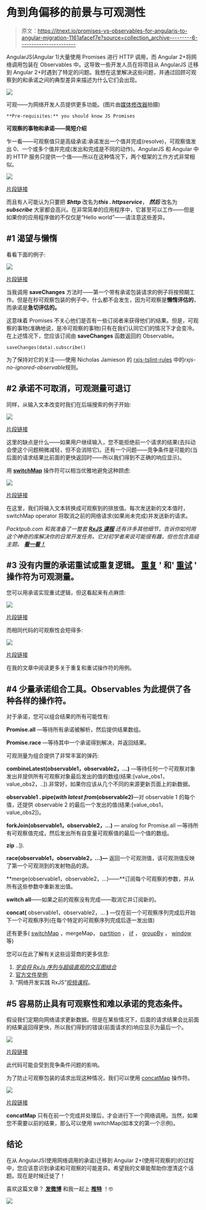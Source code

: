# 角到角偏移的前景与可观测性

> 原文：<https://itnext.io/promises-vs-observables-for-angularjs-to-angular-migration-1161afacef7e?source=collection_archive---------6----------------------->

AngularJS(Angular 1)大量使用 Promises 进行 HTTP 调用，而 Angular 2+将网络调用包装在 Observables 中。这导致一些开发人员在将项目从 AngularJS 迁移到 Angular 2+时遇到了特定的问题。我想在这里解决这些问题，并通过回顾可观察到的和承诺之间的典型差异来描述为什么它们会出现。

![](img/27740d11d35f9abdc7c81046bae97e8b.png)

可观——为网络开发人员提供更多功能。(图片由[媒体修改器](https://pixabay.com/ru/users/mediamodifier-1567646/)拍摄)

```
**Pre-requisites:** you should know JS Promises
```

**可观察的事物和承诺——简短介绍**

乍一看——可观察值只是高级承诺:承诺发出一个值并完成(resolve)，可观察值发出 0、一个或多个值并完成(发出和完成是不同的动作)。AngularJS 和 Angular 中的 HTTP 服务只提供一个值——所以在这种情况下，两个框架的工作方式非常相似。

![](img/0d1fd7c7336d2f75387895525940a0e6.png)

[片段链接](https://carbon.now.sh/?bg=rgba(171%2C%20184%2C%20195%2C%201)&t=cobalt&wt=none&l=javascript&ds=true&dsyoff=20px&dsblur=68px&wc=true&wa=false&pv=56px&ph=56px&ln=false&fm=Hack&fs=14px&lh=133%25&si=false&es=2x&wm=false&code=%252F%252F%2520Observables%2520in%2520Angular%25202%252B%250Aconst%2520sourse%2524%2520%253D%2520this.httpServie.get(%27https%253A%252F%252Fsome_url.com%27)%250Asource%2524.subscribe(%250A%2509(data)%2520%253D%253E%2520handelData(data)%252C%2520%252F%252F%2520success%2520handler%250A%2520%2520%2509(err)%2520%253D%253E%2520handleError(err)%252C%2520%2520%252F%252F%2520error%2520handler%250A%2520%2520%2520%2520()%2520%253D%253E%2520completeHandler()%2520%252F%252F%2520onComplete%2520handler%250A)%250A%250A%252F%252F%2520Promises%2520in%2520AngularJS%250Aconst%2520soursePromise%2520%253D%2520http%2524.get(%27https%253A%252F%252Fsome_url.com%27)%250AsoursePromise.then(%250A%2509(data)%2520%253D%253E%2520handelResolve(data)%252C%2520%252F%252F%2520resolve%2520handler%250A%2520%2520%2509(err)%2520%253D%253E%2520handleReject(err)%2520%252F%252F%2520reject%2520handler%250A)%250A)

而且有人可能认为只要把 ***$http*** 改名为***this . httpservice***， ***然后*** 改名为 ***subscribe*** 大家都会高兴。在非常简单的应用程序中，它甚至可以工作——但是如果你的应用程序做的不仅仅是“Hello world”——请注意这些差异。

## #1 渴望与懒惰

看看下面的例子:

![](img/6c82f1ccd5e2312a7f11339db98c55ea.png)

[片段链接](https://carbon.now.sh/?bg=rgba(171%2C%20184%2C%20195%2C%201)&t=cobalt&wt=none&l=javascript&ds=true&dsyoff=20px&dsblur=68px&wc=true&wa=false&pv=56px&ph=56px&ln=false&fm=Hack&fs=14px&lh=133%25&si=false&es=2x&wm=false&code=%252F%252FPromise-wrapped%2520http%2520request%250AsaveChanges(data)%2520%257B%250A%2520%2520return%2520%2524http.post(%27https%253A%252F%252Fsome_url.com%27%252C%2520data)%250A%257D%250A%250A%250A%252F%252FObservable-wrapped%2520http%2520request%250AsaveChanges(data)%2520%257B%250A%2520%2520return%2520this.httpService.post(%27https%253A%252F%252Fsome_url.com%27%252C%2520data)%2520%252F%252F%2520doesn%27t%2520do%2520request!%250A%257D%250A)

当我调用 **saveChanges** 方法时——第一个带有承诺包装请求的例子将按预期工作。但是在秒可观察包装的例子中，什么都不会发生，因为可观察是**懒惰评估的**，而承诺是**急切评估的。**

这意味着 Promises 不关心他们是否有一些订阅者来获得他们的结果。但是，可观察的事物(准确地说，是冷可观察的事物)只有在我们认同它们的情况下才会变冷。在上述情况下，您应该订阅由 **saveChanges** 函数返回的 Observable。

```
saveChanges(data).subscribe()
```

为了保持对它的关注——使用 Nicholas Jamieson 的 [rxjs-tslint-rules](https://github.com/cartant/rxjs-tslint-rules/blob/master/source/rules/rxjsNoIgnoredObservableRule.ts) 中的*rxjs-no-ignored-observable*规则。

## **#2 承诺不可取消，可观测量可退订**

同样，从输入文本改变时我们在后端搜索的例子开始:

![](img/4f549fe65600812a61d375de5be2a500.png)

[片段链接](https://carbon.now.sh/?bg=rgba(171%2C%20184%2C%20195%2C%201)&t=cobalt&wt=none&l=javascript&ds=true&dsyoff=20px&dsblur=68px&wc=true&wa=false&pv=56px&ph=56px&ln=false&fm=Hack&fs=14px&lh=133%25&si=false&es=2x&wm=false&code=%252F%252F%2520html%250A%253Cinput%2520ngKeyup%253D%2522onKeyUp(%2524event)%2522%253E%250A%2520%2520%250A%252F%252FPromise-wrapped%2520http%2520request%250AsaveChanges(event)%2520%257B%250A%2520%2520const%2520text%2520%253D%2520event.target.value%253B%250A%2520%2520%2524http.get(%27https%253A%252F%252Fsome_url.com%253Fsearch%253D%27%2520%252B%2520text)%250A%2520%2520%2520%2520.then((searchResult)%2520%253D%253E%2520showSearchResult(searchResult))%250A%257D)

这里的缺点是什么——如果用户继续输入，您不能拒绝前一个请求的结果(去抖动会使这个问题稍微减轻，但不会消除它)。还有一个问题——竞争条件是可能的(当后面的请求结果比前面的更快返回时——所以我们得到不正确的响应显示)。

用 [**switchMap**](https://rxjs-dev.firebaseapp.com/api/operators/switchMap) 操作符可以相当优雅地避免这种顾虑:

![](img/dad120011131dc38c59ea339c9d402d9.png)

[片段链接](https://carbon.now.sh/?bg=rgba(171%2C%20184%2C%20195%2C%201)&t=cobalt&wt=none&l=javascript&ds=true&dsyoff=20px&dsblur=68px&wc=true&wa=false&pv=56px&ph=56px&ln=false&fm=Hack&fs=14px&lh=133%25&si=false&es=2x&wm=false&code=%252F%252F%2520html%2520template%250A%253Cinput%2520id%253D%2522search%2522%253E%250A%2520%2520%250A%252F%252FPromise-wrapped%2520http%2520request%250A%250AinputElem%2520%253D%2520document.querySelector(%27%2523search%27)%253B%250Asearch%2524%2520%253D%2520fromEvent(inputElem%252C%2520%27keyup%27)%253B%250A%250AngOnInit()%2520%257B%250A%2520%2520%250A%2520%2520search%2524.pipe(%2520%252F%252F%2520each%2520time%2520new%2520text%2520value%2520is%2520emitted%250A%2520%2520%2509switchMap((event)%2520%253D%253E%2520%257B%2520%252F%252F%2520switchMap%2520cancel%2520previous%2520request%2520and%2520send%2520a%2520new%2520one%250A%2520%2520%2520%2520%2520%2520const%2520text%2520%253D%2520event.target.value%253B%250A%2520%2520%2520%2520%2520%2520return%2520this.httpService.get(%27https%253A%252F%252Fsome_url.com%253Fsearch%253D%27%2520%252B%2520text)%253B%250A%2520%2520%2520%2520%257D)%250A%2520%2520)%250A%2520%2520%2520%2520.subscribe((newData)%2520%253D%253E%2520this.applyNewData(newData))%2520%2520%252F%252F%2520use%2520new%2520data%250A%257D%250A)

在这里，我们将输入文本转换成可观察到的排放值。每次发送新的文本值时，switchMap operator 将取消之前的网络请求(如果尚未完成)并发送新的请求。

*Packtpub.com 和我准备了一整套* [***RxJS 课程***](https://www.udemy.com/hands-on-rxjs-for-web-development/) *还有许多其他细节，告诉你如何用这个神奇的库解决你的日常开发任务。它对初学者来说可能很有趣，但也包含高级主题。* [***看一看！***](https://www.udemy.com/hands-on-rxjs-for-web-development/)

## #3 没有内置的承诺重试或重复逻辑。 [**重复**](https://rxjs-dev.firebaseapp.com/api/operators/repeat) **'** 和' [**重试**](https://rxjs-dev.firebaseapp.com/api/operators/retry) **'** 操作符为可观测量。

您可以用承诺实现重试逻辑，但这看起来有点麻烦:

![](img/52f12b0bb0d75d044ed072f9d1c5a052.png)

[片段链接](https://carbon.now.sh/?bg=rgba(171%2C%20184%2C%20195%2C%201)&t=cobalt&wt=none&l=javascript&ds=true&dsyoff=20px&dsblur=68px&wc=true&wa=false&pv=56px&ph=56px&ln=false&fm=Hack&fs=14px&lh=133%25&si=false&es=2x&wm=false&code=%2520%2520%2520%2520%2520%2520var%2520request%2520%253D%2520function()%2520%257B%250A%2520%2520%2520%2520%2520%2520%2520%2520%2524http(%257Bmethod%253A%2520%27GET%27%252C%2520url%253A%2520path%257D)%250A%2520%2520%2520%2520%2520%2520%2520%2520%2520%2520.success(function(response)%2520%257B%250A%2520%2520%2520%2520%2520%2520%2520%2520%2520%2520%2520%2520results.resolve(response)%250A%2520%2520%2520%2520%2520%2520%2520%2520%2520%2520%257D)%250A%2520%2520%2520%2520%2520%2520%2520%2520%2520%2520.error(function()%2520%257B%250A%2520%2520%2520%2520%2520%2520%2520%2520%2520%2520%2520%2520if%2520(counter%2520%253C%2520MAX_REQUESTS)%2520%257B%250A%2520%2520%2520%2520%2520%2520%2520%2520%2520%2520%2520%2520%2520%2520request()%253B%250A%2520%2520%2520%2520%2520%2520%2520%2520%2520%2520%2520%2520%2520%2520counter%252B%252B%253B%250A%2520%2520%2520%2520%2520%2520%2520%2520%2520%2520%2520%2520%257D%2520else%2520%257B%250A%2520%2520%2520%2520%2520%2520%2520%2520%2520%2520%2520%2520%2520%2520results.reject(%2522Could%2520not%2520load%2520after%2520multiple%2520tries%2522)%253B%250A%2520%2520%2520%2520%2520%2520%2520%2520%2520%2520%2520%2520%257D%250A%2520%2520%2520%2520%2520%2520%2520%2520%2520%2520%257D)%253B%250A%2520%2520%2520%2520%2520%2520%257D%253B%250A%250A%2520%2520%2520%2520%2520%2520request()%253B)

而相同代码的可观察性会短得多:

![](img/1b44f7b02b259efdeee4fe78917cd627.png)

[片段链接](https://carbon.now.sh/?bg=rgba(171%2C%20184%2C%20195%2C%201)&t=cobalt&wt=none&l=javascript&ds=true&dsyoff=20px&dsblur=68px&wc=true&wa=false&pv=56px&ph=56px&ln=false&fm=Hack&fs=14px&lh=133%25&si=false&es=2x&wm=false&code=this.httpService.get(%27https%253A%252F%252Fsome_url.com%252Fdata%27).pipe(%250A%2509retry(MAX_REQUESTS)%250A))

在我的文章中阅读更多关于重复和重试操作符的用例。

## #4 少量承诺组合工具。Observables 为此提供了各种各样的操作符。

对于承诺，您可以组合结果的所有可能性有:

**Promise.all** —等待所有承诺被解析，然后提供结果数组。

**Promise.race** —等待其中一个承诺得到解决，并返回结果。

可观测量为组合提供了非常丰富的弹药:

**combineLatest(observable1，observable2，…)** —等待任何一个可观察对象发出并提供所有可观察对象最后发出的值的数组(结果:[value_obs1，value_obs2，..]).非常好，如果你应该从几个不同的来源更新页面上的新数据。

**observable1 . pipe(*with latest from*(observable2)**—对 observable 1 的每个值，还提供 observable 2 的最后一个发出的值(结果:[value_obs1，value_obs2])。

**forkJoin(observable1，observable2，…)** — analog for Promise.all —等待所有可观察值完成，然后发出所有自变量可观察值的最后一个值的数组。

**zip** ..]).

**race(observable1，observable2，...)—** 返回一个可观测值，该可观测值反映了第一个可观测到的发射物品的源。

**merge(observable1，observable2，…)——**订阅每个可观察的参数，并从所有这些参数中重新发出值。

**switch all**——如果之前的观察没有完成——取消它并订阅新的。

**concat(** observable1，observable2，... **)** —仅在前一个可观察序列完成后开始下一个可观察序列(在每个特定的可观察序列完成后逐一发出值)

还有更多( [switchMap](https://rxjs-dev.firebaseapp.com/api/operators/switchMap) ，mergeMap， [partition](https://rxjs-dev.firebaseapp.com/api/index/function/partition) ， [iif](https://rxjs-dev.firebaseapp.com/api/index/function/iif) ， [groupBy](https://rxjs-dev.firebaseapp.com/api/operators/groupBy) ， [window](https://rxjs-dev.firebaseapp.com/api/operators/window) 等)

您可以在此了解有关这些运营商的更多信息:

1.  [*学会将 RxJs 序列与超级直观的交互图结合*](https://blog.angularindepth.com/learn-to-combine-rxjs-sequences-with-super-intuitive-interactive-diagrams-20fce8e6511)
2.  [官方文件举例](https://rxjs-dev.firebaseapp.com/api)
3.  “网络开发实践 RxJS”[视频课程](https://www.packtpub.com/web-development/hands-rxjs-web-development-video)。

## #5 容易防止具有可观察性和难以承诺的竞态条件。

假设我们定期向网络请求更新数据。但是在某些情况下，后面的请求结果会比前面的结果返回得更快，所以我们得到的错误(前面请求的)响应显示为最后一个。

![](img/e5c6f0409d132293b143d7e7a07a126c.png)

[片段链接](https://carbon.now.sh/?bg=rgba(171%2C%20184%2C%20195%2C%201)&t=cobalt&wt=none&l=javascript&ds=true&dsyoff=20px&dsblur=68px&wc=true&wa=false&pv=56px&ph=56px&ln=false&fm=Hack&fs=14px&lh=133%25&si=false&es=2x&wm=false&code=getData()%2520%257B%250A%2520%2520%2524http.get(%27https%253A%252F%252Fsome_url.com%252Fdata%27)%250A%2520%2520%2520%2520.then((searchResult)%2520%253D%253E%2520%257B%250A%2520%2520%2509%2509doSomething(searchResult)%250A%2520%2520%2520%2520%257D%250A%2520%2520%257D)%250A%257D%250A%250AsetTimeout(getData%252C%25205000)%253B)

此代码可能会受到竞争条件问题的影响。

为了防止可观察包装的请求出现这种情况，我们可以使用 [concatMap](https://rxjs-dev.firebaseapp.com/api/operators/concatMap) 操作符。

![](img/c7e783454084e1d83a334f329aa08ecd.png)

[片段链接](https://carbon.now.sh/?bg=rgba(171%2C%20184%2C%20195%2C%201)&t=cobalt&wt=none&l=javascript&ds=true&dsyoff=20px&dsblur=68px&wc=true&wa=false&pv=56px&ph=56px&ln=false&fm=Hack&fs=14px&lh=133%25&si=false&es=2x&wm=false&code=interval(5000).pipe(%250A%2509concatMap(()%2520%253D%253E%2520this.httpService.get(%27https%253A%252F%252Fsome_url.com%252Fdata%27))%250A)%250A.subscribe(doSomethingWithData))

**concatMap** 只有在前一个完成并处理后，才会进行下一个网络调用。当然，如果您不需要以前的结果，那么可以使用 switchMap(如本文的第一个示例)。

## 结论

在从 AngularJS(使用网络调用的承诺)迁移到 Angular 2+(使用可观察的)的过程中，您应该意识到承诺和可观察的可能差异。希望我的文章能帮助你澄清这个话题。现在是时候迁徙了！

喜欢这篇文章？ [**发微博**](https://clicktotweet.com/U46K2) 和我一起上 [**推特**](https://twitter.com/El_Extremal) ！🤓

[![](img/e39daa364c50029b206bdc057d2b3487.png)](http://eepurl.com/gHF0av)